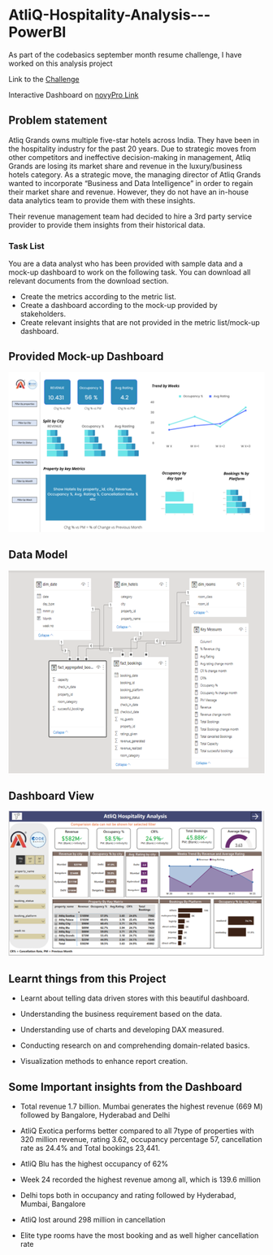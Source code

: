 # AtliQ-Hospitality-Analysis---PowerBI
As part of the codebasics september month resume challenge, I have worked on this analysis project

Link to the [Challenge](https://codebasics.io/event/codebasics-resume-project-challenge)

Interactive Dashboard on [novyPro Link](https://www.novypro.com/project/this-project-is-a-part-of-resume-project-challenge-by-codebasics)
 
## Problem statement

Atliq Grands owns multiple five-star hotels across India. They have been in the hospitality industry for the past 20 years. Due to strategic moves from other competitors and ineffective decision-making in management, Atliq Grands are losing its market share and revenue in the luxury/business hotels category. As a strategic move, the managing director of Atliq Grands wanted to incorporate “Business and Data Intelligence” in order to regain their market share and revenue. However, they do not have an in-house data analytics team to provide them with these insights.

Their revenue management team had decided to hire a 3rd party service provider to provide them insights from their historical data.

### Task List

You are a data analyst who has been provided with sample data and a mock-up dashboard to work on the following task. You can download all relevant documents from the download section.

- Create the metrics according to the metric list. 
- Create a dashboard according to the mock-up provided by stakeholders. 
- Create relevant insights that are not provided in the metric list/mock-up dashboard.

## Provided Mock-up Dashboard
<p align="center">
    <img src="https://github.com/rajeshkumar1312/AtliQ-Hospitality-Analysis---PowerB/blob/main/report/mock%20up%20dashboard_atliq%20grands.png" width="600">
</p>


## Data Model

<p align="center">
    <img src='https://github.com/rajeshkumar1312/AtliQ-Hospitality-Analysis---PowerB/blob/main/report/Hospitailty%20challenge%20Data%20model.png' height="400">
</p>


## Dashboard View

<p align="center">
    <img src='https://github.com/rajeshkumar1312/AtliQ-Hospitality-Analysis---PowerB/blob/main/report/Hospitality%20by%20codebasics%20overall%20dashboard.png' width="600">
</p>

## Learnt things from this Project 

 - Learnt about telling data driven stores with this beautiful dashboard.
 
 - Understanding the business requirement based on the data.
 
 - Understanding use of charts and developing DAX measured.
 
 - Conducting research on and comprehending domain-related basics.
 
 - Visualization methods to enhance report creation.


## Some Important insights from the Dashboard

- Total revenue 1.7 billion. Mumbai generates the highest revenue (669 M) followed by Bangalore, Hyderabad and Delhi

- AtliQ Exotica performs better compared to all 7type of properties with 320 million revenue, rating 3.62, occupancy percentage 57, cancellation rate as 24.4% and Total bookings 23,441.

- AtliQ Blu has the highest occupancy of 62%

- Week 24 recorded the highest revenue among all, which is 139.6 million

- Delhi tops both in occupancy and rating followed by Hyderabad, Mumbai, Bangalore

- AtliQ lost around 298 million in cancellation

- Elite type rooms have the most booking and as well higher cancellation rate
